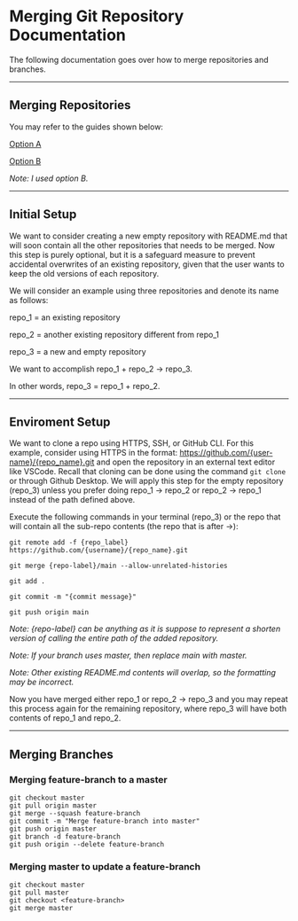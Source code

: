 # Merging Git Repository Documentation

The following documentation goes over how to merge repositories and branches.

***

## Merging Repositories

You may refer to the guides shown below:

[Option A](https://gist.github.com/msrose/2feacb303035d11d2d05)

[Option B](https://medium.com/altcampus/how-to-merge-two-or-multiple-git-repositories-into-one-9f8a5209913f)


*Note: I used option B.*

***

## Initial Setup

We want to consider creating a new empty repository with README.md that will
soon contain all the other repositories that needs to be merged. Now this step
is purely optional, but it is a safeguard measure to prevent accidental
overwrites of an existing repository, given that the user wants to keep the old
versions of each repository.

We will consider an example using three repositories and denote its name as
follows:

repo_1 = an existing repository

repo_2 = another existing repository different from repo_1

repo_3 = a new and empty repository

We want to accomplish repo_1 + repo_2 -> repo_3.

In other words, repo_3 = repo_1 + repo_2.

***

## Enviroment Setup

We want to clone a repo using HTTPS, SSH, or GitHub CLI. For this
example, consider using HTTPS in the format: 
https://github.com/{user-name}/{repo_name}.git and open the repository in an
external text editor like VSCode. Recall that cloning can be
done using the command ```git clone``` or through Github Desktop. We will apply this step for the empty repository (repo_3) unless you prefer doing repo_1 ->
repo_2 or repo_2 -> repo_1 instead of the path defined above.

Execute the following commands in your terminal (repo_3) or the repo that will contain all the sub-repo contents (the repo that is after ->):

```
git remote add -f {repo_label} https://github.com/{username}/{repo_name}.git

git merge {repo-label}/main --allow-unrelated-histories

git add .

git commit -m "{commit message}"

git push origin main
```

*Note: {repo-label} can be anything as it is suppose to represent a shorten version of calling the entire path of the added repository.*

*Note: If your branch uses master, then replace main with master.*

*Note: Other existing README.md contents will overlap, so the formatting may be incorrect.*

Now you have merged either repo_1 or repo_2 -> repo_3 and you may repeat
this process again for the remaining repository, where repo_3 will have both contents of repo_1 and repo_2.

***

## Merging Branches

### Merging feature-branch to a master

```
git checkout master
git pull origin master
git merge --squash feature-branch
git commit -m "Merge feature-branch into master"
git push origin master
git branch -d feature-branch
git push origin --delete feature-branch
```

### Merging master to update a feature-branch

```
git checkout master
git pull master
git checkout <feature-branch>
git merge master
```

